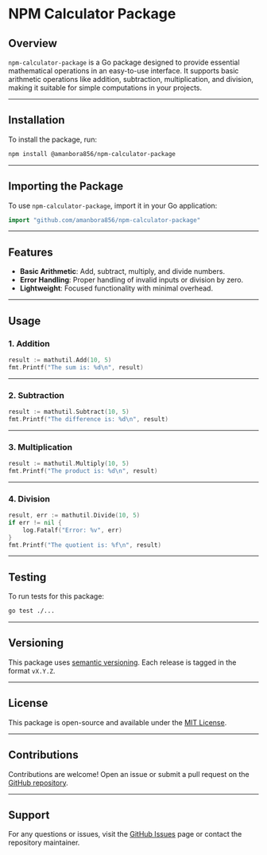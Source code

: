 # NPM Calculator Package

## Overview

`npm-calculator-package` is a Go package designed to provide essential mathematical operations in an easy-to-use interface. It supports basic arithmetic operations like addition, subtraction, multiplication, and division, making it suitable for simple computations in your projects.

---

## Installation

To install the package, run:

```bash
npm install @amanbora856/npm-calculator-package
```

---

## Importing the Package

To use `npm-calculator-package`, import it in your Go application:

```go
import "github.com/amanbora856/npm-calculator-package"
```

---

## Features

- **Basic Arithmetic**: Add, subtract, multiply, and divide numbers.
- **Error Handling**: Proper handling of invalid inputs or division by zero.
- **Lightweight**: Focused functionality with minimal overhead.

---

## Usage

### 1. Addition

```go
result := mathutil.Add(10, 5)
fmt.Printf("The sum is: %d\n", result)
```

---

### 2. Subtraction

```go
result := mathutil.Subtract(10, 5)
fmt.Printf("The difference is: %d\n", result)
```

---

### 3. Multiplication

```go
result := mathutil.Multiply(10, 5)
fmt.Printf("The product is: %d\n", result)
```

---

### 4. Division

```go
result, err := mathutil.Divide(10, 5)
if err != nil {
    log.Fatalf("Error: %v", err)
}
fmt.Printf("The quotient is: %f\n", result)
```

---

## Testing

To run tests for this package:

```bash
go test ./...
```

---

## Versioning

This package uses [semantic versioning](https://semver.org/). Each release is tagged in the format `vX.Y.Z`.

---

## License

This package is open-source and available under the [MIT License](LICENSE).

---

## Contributions

Contributions are welcome! Open an issue or submit a pull request on the [GitHub repository](https://github.com/amanbora856/npm-calculator-package).

---

## Support

For any questions or issues, visit the [GitHub Issues](https://github.com/amanbora856/npm-calculator-package/issues) page or contact the repository maintainer.

